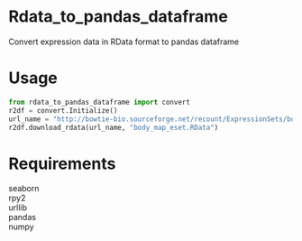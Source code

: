 # Rdata_to_pandas_dataframe
Convert expression data in RData format to pandas dataframe

# Usage
```python
from rdata_to_pandas_dataframe import convert  
r2df = convert.Initialize()  
url_name = "http://bowtie-bio.sourceforge.net/recount/ExpressionSets/bodymap_eset.RData"  
r2df.download_rdata(url_name, "body_map_eset.RData")  
```

# Requirements
seaborn  
rpy2  
urllib  
pandas  
numpy  
